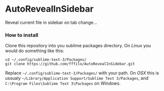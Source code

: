# AutoRevealInSidebar

Reveal current file in sidebar on tab change...

### How to install

Clone this repository into you sublime packages directory. On _Linux_ you would do something like this:

	cd ~/.config/sublime-text-3/Packages/
	git clone https://github.com/fffilo/AutoRevealInSidebar.git

Replace `~/.config/sublime-text-3/Packages/` with your path. On _OSX_ this is ussualy `~/Library/Application Support/Sublime Text 3/Packages`, and `C:\Program Files\Sublime Text 3\Packages` on _Windows_.
